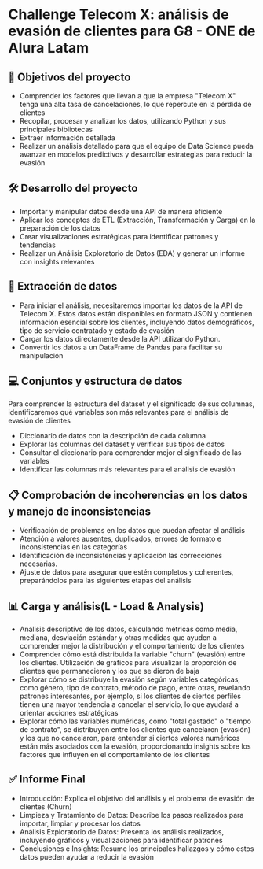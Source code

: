 # Challenge Telecom X: análisis de evasión de clientes para G8 - ONE de Alura Latam

## :brain: Objetivos del proyecto

- Comprender los factores que llevan a que la empresa "Telecom X" tenga una alta tasa de cancelaciones, lo que repercute en la pérdida de clientes
- Recopilar, procesar y analizar los datos, utilizando Python y sus principales bibliotecas 
- Extraer información detallada
- Realizar un análisis detallado para que el equipo de Data Science pueda avanzar en modelos predictivos y desarrollar estrategias para reducir la evasión

## :hammer_and_wrench: Desarrollo del proyecto

- Importar y manipular datos desde una API de manera eficiente
- Aplicar los conceptos de ETL (Extracción, Transformación y Carga) en la preparación de los datos
- Crear visualizaciones estratégicas para identificar patrones y tendencias
- Realizar un Análisis Exploratorio de Datos (EDA) y generar un informe con insights relevantes
  
## :memo: Extracción de datos

 - Para iniciar el análisis, necesitaremos importar los datos de la API de Telecom X. Estos datos están disponibles en formato JSON y contienen información esencial sobre los clientes, incluyendo datos          demográficos,   tipo de servicio contratado y estado de evasión
 - Cargar los datos directamente desde la API utilizando Python.
 - Convertir los datos a un DataFrame de Pandas para facilitar su manipulación
   
 ## :computer: Conjuntos y estructura de datos

 Para comprender la estructura del dataset y el significado de sus columnas, identificaremos qué variables son más relevantes para el análisis de evasión de clientes
 - Diccionario de datos con la descripción de cada columna
 - Explorar las columnas del dataset y verificar sus tipos de datos
 - Consultar el diccionario para comprender mejor el significado de las variables
 - Identificar las columnas más relevantes para el análisis de evasión
 
## :clipboard: Comprobación de incoherencias en los datos y manejo de inconsistencias

  - Verificación de problemas en los datos que puedan afectar el análisis
  - Atención a valores ausentes, duplicados, errores de formato e inconsistencias en las categorías
  - Identificación de inconsistencias y aplicación las correcciones necesarias.
  - Ajuste de datos para asegurar que estén completos y coherentes, preparándolos para las siguientes etapas del análisis

##  :bar_chart: Carga y análisis(L - Load & Analysis)

-  Análisis descriptivo de los datos, calculando métricas como media, mediana, desviación estándar y otras medidas que ayuden a comprender mejor la distribución y el comportamiento de los clientes
-  Comprender cómo está distribuida la variable "churn" (evasión) entre los clientes. Utilización de gráficos para visualizar la proporción de clientes que permanecieron y los que se dieron de baja
-  Explorar cómo se distribuye la evasión según variables categóricas, como género, tipo de contrato, método de pago, entre otras, revelando patrones interesantes, por ejemplo, si los clientes de ciertos perfiles tienen una mayor tendencia a cancelar el servicio, lo que ayudará a orientar acciones estratégicas
- Explorar cómo las variables numéricas, como "total gastado" o "tiempo de contrato", se distribuyen entre los clientes que cancelaron (evasión) y los que no cancelaron, para entender si ciertos valores numéricos están más asociados con la evasión, proporcionando insights sobre los factores que influyen en el comportamiento de los clientes

## :white_check_mark: Informe Final

- Introducción: Explica el objetivo del análisis y el problema de evasión de clientes (Churn)
- Limpieza y Tratamiento de Datos: Describe los pasos realizados para importar, limpiar y procesar los datos
- Análisis Exploratorio de Datos: Presenta los análisis realizados, incluyendo gráficos y visualizaciones para identificar patrones
- Conclusiones e Insights: Resume los principales hallazgos y cómo estos datos pueden ayudar a reducir la evasión



